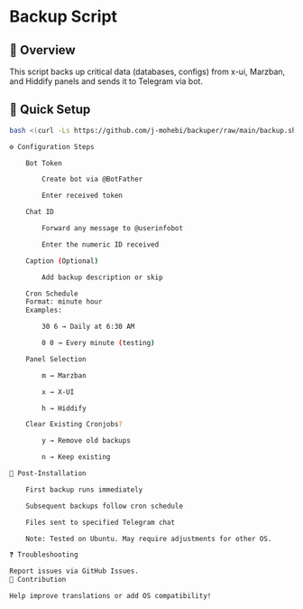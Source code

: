 # Backup Script

## 📌 Overview
This script backs up critical data (databases, configs) from x-ui, Marzban, and Hiddify panels and sends it to Telegram via bot.

## 🚀 Quick Setup
```bash
bash <(curl -Ls https://github.com/j-mohebi/backuper/raw/main/backup.sh)

⚙️ Configuration Steps

    Bot Token

        Create bot via @BotFather

        Enter received token

    Chat ID

        Forward any message to @userinfobot

        Enter the numeric ID received

    Caption (Optional)

        Add backup description or skip

    Cron Schedule
    Format: minute hour
    Examples:

        30 6 → Daily at 6:30 AM

        0 0 → Every minute (testing)

    Panel Selection

        m → Marzban

        x → X-UI

        h → Hiddify

    Clear Existing Cronjobs?

        y → Remove old backups

        n → Keep existing

🔧 Post-Installation

    First backup runs immediately

    Subsequent backups follow cron schedule

    Files sent to specified Telegram chat

    Note: Tested on Ubuntu. May require adjustments for other OS.

❓ Troubleshooting

Report issues via GitHub Issues.
🤝 Contribution

Help improve translations or add OS compatibility!
